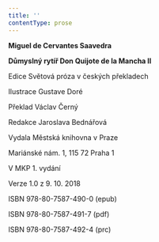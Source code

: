 ```yaml
---
title: ''
contentType: prose
---
```


**Miguel de Cervantes Saavedra**

**Důmyslný rytíř Don Quijote de la Mancha II**

  

Edice Světová próza v českých překladech

  

Ilustrace Gustave Doré

  

Překlad Václav Černý

  

Redakce Jaroslava Bednářová

  

Vydala Městská knihovna v Praze

  

Mariánské nám. 1, 115 72 Praha 1

  

V MKP 1. vydání

  

Verze 1.0 z 9. 10. 2018

  

ISBN 978-80-7587-490-0 (epub)

  

ISBN 978-80-7587-491-7 (pdf)

  

ISBN 978-80-7587-492-4 (prc)
